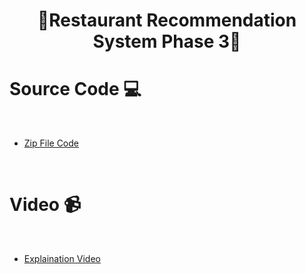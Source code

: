 <h1 align="center"> 🍝Restaurant Recommendation System Phase 3🍝 </h1> 

# Source Code 💻
<br>
<ul>
  <li><a href="https://github.com/jjn7702/SECJ1023-PT2/blob/main/Submission/sec08_23242/Potential_Insurance/Interim%20Progress/Potential_Insurance.zip"> Zip File Code </a></li>
</ul>
<br>


# Video 📹 
<br>
<ul>
  <li><a href="https://youtu.be/DsvpdaKC9_Q"> Explaination Video </a></li>
</ul>
